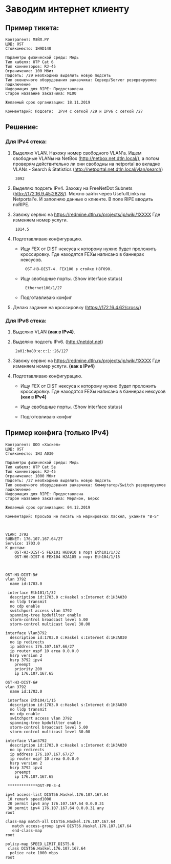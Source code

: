 # Заводим интернет клиенту

## Пример тикета:

    Контрагент: МЭЙЛ.РУ
	ЦОД: OST
	Стойкоместо: 1H9D140 

	Параметры физической среды: Медь
	Тип кабеля: UTP Cat 6
	Тип коннекторов: RJ-45
	Ограничение: 100 Мбит
	Подсеть: /29 необходимо выделить новую подсеть
	Тип оконечного оборудования заказчика: Сервер/Server резервируемое подключение 
	Информация для RIPE: Предоставлена 
	Старое название заказчика: М100 

	Желаемый срок организации: 18.11.2019

	Комментарий: Подсети:  IPv4 с сеткой /29 и IPv6 с сеткой /27

## Решение:

### Для IPv4 стека:

1. Выделяю VLAN. Нахожу номер свободного VLAN'а. Ищем свободные VLANы на NetBox (http://netbox.net.dtln.local/), а потом проверям действительно ли они свободны на netportal во вкладке VLANs - Search & Statistics (http://netportal.net.dtln.local/vlan/search)

		3092

2. Выделяю подсеть IPv4. Захожу на FreeNetDot Subnets (http://172.16.9.45:2828/). Можно зайти через UsefullLinks на Netportal'е. И заполняю данные о клиенте. В поле RIPE вводить noRIPE.

3. Завожу сервис на https://redmine.dtln.ru/projects/ip/wiki/1XXXX Где изменяем номер услуги.

		1014.5

4. Подготавливаю конфигурацию. 

  	+ Ищу FEX от DIST нексуса к которому нужно будет проложить кроссировку. Где находятся FEXы написано в баннерах нексусов.

        	OST-H8-DIST-4. FEX100 в стойке H8F090.

  	+ Ищу свободные порты. (Show interface status)

        	Ethernet100/1/27

 	+ Подготавливаю конфиг

5. Делаю задание на кроссировку (https://172.16.4.62/cross/)

### Для IPv6 стека:

1. Выделяю VLAN **(как в IPv4)**.

2. Выделяю подсеть IPv6. (http://netdot.net)

		2a01:ba80:e:c:1::26/127

3. Завожу сервис на https://redmine.dtln.ru/projects/ip/wiki/1XXXX Где изменяем номер услуги. **(как в IPv4)**

4. Подготавливаю конфигурацию.

  	+ Ищу FEX от DIST нексуса к которому нужно будет проложить кроссировку. Где находятся FEXы написано в баннерах нексусов **(как в IPv4)**

  	+ Ищу свободные порты. (Show interface status)

  	+ Подготовливаю конфиг


## Пример конфига (только IPv4)
```
Контрагент: ООО «Хаскел»
ЦОД: OST
Стойкоместо: 1H3 A030 

Параметры физической среды: Медь
Тип кабеля: UTP Cat 5e
Тип коннекторов: RJ-45
Ограничение: 1000 Мбит
Подсеть: /27 необходимо выделить новую подсеть
Тип оконечного оборудования заказчика: Коммутатор/Switch резервируемое подключение 
Информация для RIPE: Предоставлена 
Старое название заказчика: Мерлион, Беркс 

Желаемый срок организации: 04.12.2019

Комментарий: Просьба не писать на маркировках Хаскел, укажите "B-S"



VLAN: 3792
SUBNET: 176.107.167.64/27
Service: 1703.0
К дистам:
	OST-H3-DIST-5 FEX101 H6D910 в порт Eth101/1/32
	OST-H6-DIST-6 FEX104 H2A105 в порт Eth104/1/15



OST-H3-DIST-5#
vlan 3792
  name id:1703.0

 interface Eth101/1/32
  description id:1703.0 c:Haskel s:Internet d:1H3A030
  no lldp transmit
  no cdp enable
  switchport access vlan 3792
  spanning-tree bpdufilter enable
  storm-control broadcast level 5.00
  storm-control multicast level 30.00

interface Vlan3792
  description id:1703.0 c:Haskel s:Internet d:1H3A030
  no ip redirects
  ip address 176.107.167.66/27
  ip router ospf 10 area 0.0.0.0
  hsrp version 2
  hsrp 3792 ipv4
    preempt
    priority 200
    ip 176.107.167.65

OST-H3-DIST-6#
vlan 3792
  name id:1703.0

 interface Eth104/1/15
  description id:1703.0 c:Haskel s:Internet d:1H3A030 
  no lldp transmit
  no cdp enable
  switchport access vlan 3792
  spanning-tree bpdufilter enable
  storm-control broadcast level 5.00
  storm-control multicast level 30.00

interface Vlan3792
  description id:1703.0 c:Haskel s:Internet d:1H3A030
  no ip redirects
  ip address 176.107.167.67/27 
  ip router ospf 10 area 0.0.0.0
  hsrp version 2
  hsrp 3792 ipv4
    preempt
    ip 176.107.167.65

 *************OST-PE-3-4

ipv4 access-list DIST56.Haskel.176.107.167.64
 10 remark speed1000
 20 permit ipv4 any 176.107.167.64 0.0.0.31
 30 permit ipv4 176.107.167.64 0.0.0.31 any
root

class-map match-all DIST56.Haskel.176.107.167.64
   match access-group ipv4 DIST56.Haskel.176.107.167.64
   end-class-map
root

policy-map SPEED_LIMIT_DIST5.6
 class DIST56.Haskel.176.107.167.64
  police rate 1000 mbps
root
```
